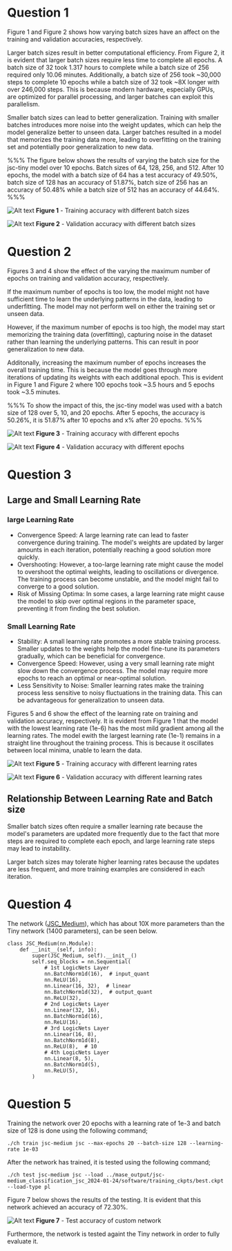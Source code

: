 # Question 1
Figure 1 and Figure 2 shows how varying batch sizes have an affect on the training and validation accuracies, respectively.

Larger batch sizes result in better computational efficiency. From Figure 2, it is evident that larger batch sizes require less time to complete all epochs. A batch size of 32 took 1.317 hours to complete while a batch size of 256 required only 10.06 minutes. Additionally, a batch size of 256 took ~30,000 steps to complete 10 epochs while a batch size of 32 took ~8X longer with over 246,000 steps. This is because modern hardware, especially GPUs, are optimized for parallel processing, and larger batches can exploit this parallelism.

Smaller batch sizes can lead to better generalization. Training with smaller batches introduces more noise into the weight updates, which can help the model generalize better to unseen data. Larger batches resulted in a model that memorizes the training data more, leading to overfitting on the training set and potentially poor generalization to new data.

%%%
The figure below shows the results of varying the batch size for the jsc-tiny model over 10 epochs. Batch sizes of 64, 128, 256, and 512.
After 10 epochs, the model with a batch size of 64 has a test accuracy of 49.50%, batch size of 128 has an accuracy of 51.87%, batch size of 256 has an accuracy of 50.48% while a batch size of 512 has an accuracy of 44.64%.
%%%

![Alt text](lab_1_media/batch_train_acc_step.png)
**Figure 1** - Training accuracy with different batch sizes


![Alt text](lab_1_media/batch_val_acc_epoch.png)
**Figure 2** - Validation accuracy with different batch sizes

# Question 2
Figures 3 and 4 show the effect of the varying the maximum number of epochs on training and validation accuracy, respectively.

If the maximum number of epochs is too low, the model might not have sufficient time to learn the underlying patterns in the data, leading to underfitting. The model may not perform well on either the training set or unseen data.

However, if the maximum number of epochs is too high, the model may start memorizing the training data (overfitting), capturing noise in the dataset rather than learning the underlying patterns. This can result in poor generalization to new data.

Additonally, increasing the maximum number of epochs increases the overall training time. This is because the model goes through more iterations of updating its weights with each additional epoch. This is evident in Figure 1 and Figure 2 where 100 epochs took ~3.5 hours and 5 epochs took ~3.5 minutes. 

%%%
To show the impact of this, the jsc-tiny model was used with a batch size of 128 over 5, 10, and 20 epochs. 
After 5 epochs, the accuracy is 50.26%, it is 51.87% after 10 epochs and x% after 20 epochs. 
%%%

![Alt text](lab_1_media/epochs_train_acc_step.png)
**Figure 3** - Training accuracy with different epochs

![Alt text](lab_1_media/epochs_val_acc_epoch.png)
**Figure 4** - Validation accuracy with different epochs

# Question 3
## Large and Small Learning Rate
### large Learning Rate
- Convergence Speed: A large learning rate can lead to faster convergence during training. The model's weights are updated by larger amounts in each iteration, potentially reaching a good solution more quickly.
- Overshooting: However, a too-large learning rate might cause the model to overshoot the optimal weights, leading to oscillations or divergence. The training process can become unstable, and the model might fail to converge to a good solution.
- Risk of Missing Optima: In some cases, a large learning rate might cause the model to skip over optimal regions in the parameter space, preventing it from finding the best solution.

### Small Learning Rate
- Stability: A small learning rate promotes a more stable training process. Smaller updates to the weights help the model fine-tune its parameters gradually, which can be beneficial for convergence.
- Convergence Speed: However, using a very small learning rate might slow down the convergence process. The model may require more epochs to reach an optimal or near-optimal solution.
- Less Sensitivity to Noise: Smaller learning rates make the training process less sensitive to noisy fluctuations in the training data. This can be advantageous for generalization to unseen data.

Figures 5 and 6 show the effect of the learning rate on training and validation accuracy, respectively. It is evident from Figure 1 that the model with the lowest learning rate (1e-6) has the most mild gradient among all the learning rates. The model ewith the largest learning rate (1e-1) remains in a straight line throughout the training process. This is because it oscillates between local minima, unable to learn the data. 

![Alt text](lab_1_media/lr_train_acc_step.png)
**Figure 5** - Training accuracy with different learning rates

![Alt text](lab_1_media/lr_val_acc_epoch.png)
**Figure 6** - Validation accuracy with different learning rates

## Relationship Between Learning Rate and Batch size
Smaller batch sizes often require a smaller learning rate because the model's parameters are updated more frequently due to the fact that more steps are required to complete each epoch, and large learning rate steps may lead to instability.

Larger batch sizes may tolerate higher learning rates because the updates are less frequent, and more training examples are considered in each iteration.

# Question 4
The network ([JSC_Medium](../machop/chop/models/physical/jet_substructure/__init__.py)), which has about 10X more parameters than the Tiny network (1400 parameters), can be seen below. 

```
class JSC_Medium(nn.Module):
    def __init__(self, info):
        super(JSC_Medium, self).__init__()
        self.seq_blocks = nn.Sequential(
            # 1st LogicNets Layer
            nn.BatchNorm1d(16),  # input_quant      
            nn.ReLU(16),
            nn.Linear(16, 32),  # linear
            nn.BatchNorm1d(32),  # output_quant      
            nn.ReLU(32),
            # 2nd LogicNets Layer
            nn.Linear(32, 16),  
            nn.BatchNorm1d(16),  
            nn.ReLU(16),
            # 3rd LogicNets Layer
            nn.Linear(16, 8),  
            nn.BatchNorm1d(8),  
            nn.ReLU(8),  # 10
            # 4th LogicNets Layer
            nn.Linear(8, 5),
            nn.BatchNorm1d(5),
            nn.ReLU(5),
        )
```

# Question 5
Training the network over 20 epochs with a learning rate of 1e-3 and batch size of 128 is done using the following command;

```
./ch train jsc-medium jsc --max-epochs 20 --batch-size 128 --learning-rate 1e-03
```

After the network has trained, it is tested using the following command;

```
./ch test jsc-medium jsc --load ../mase_output/jsc-medium_classification_jsc_2024-01-24/software/training_ckpts/best.ckpt --load-type pl
```

Figure 7 below shows the results of the testing. It is evident that this network achieved an accuracy of 72.30%. 

![Alt text](image.png)
**Figure 7** - Test accuracy of custom network

Furthermore, the network is tested againt the Tiny network in order to fully evaluate it.





